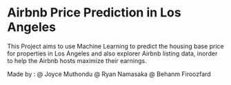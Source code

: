# Airbnb Price Prediction in Los Angeles
This Project aims to use Machine Learning to predict the housing base price for properties in Los Angeles and also explorer Airbnb listing data, inorder to help the Airbnb hosts maximize their earnings.

Made by : @ Joyce Muthondu
          @ Ryan Namasaka
          @ Behanm Firoozfard
          
